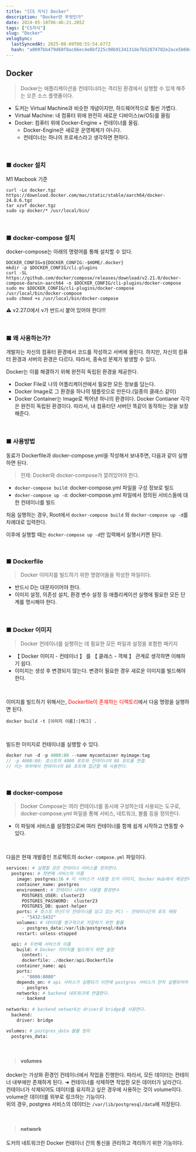 ```yaml
---
title: "[CS 지식] Docker"
description: "Docker란 무엇인가"
date: 2024-05-10T06:46:21.205Z
tags: ["CS지식"]
slug: "Docker"
velogSync:
  lastSyncedAt: 2025-08-09T00:55:54.677Z
  hash: "a0097bb479d60f8ac66ec4e8bf225c90b9134131de7b52874702e2ace5b60ccc"
---
```


## Docker 
>Docker는 애플리케이션을 컨테이너라는 격리된 환경에서 실행할 수 있게 해주는 오픈 소스 플랫폼이다.


- 도커는 Virtual Machine과 비슷한 개념이지만, 하드웨어적으로 훨씬 가볍다.
- Virtual Machine: 내 컴퓨터 위에 완전히 새로운 디바이스(w/OS)를 올림
- Docker: 컴퓨터 위에 Docker-Engine + 컨테이너를 올림.
   - Docker-Engine은 새로운 운영체제가 아니다.
   - 컨테이너는 하나의 프로세스라고 생각하면 편하다.
   
<br>

### ■ docker 설치
M1 Macbook 기준

```
curl -Lo docker.tgz https://download.docker.com/mac/static/stable/aarch64/docker-24.0.6.tgz
tar xzvf docker.tgz
sudo cp docker/* /usr/local/bin/
```

<br>

### ■ docker-compose 설치
docker-compose는 아래의 명령어를 통해 설치할 수 있다.
```
DOCKER_CONFIG=${DOCKER_CONFIG:-$HOME/.docker}
mkdir -p $DOCKER_CONFIG/cli-plugins
curl -SL https://github.com/docker/compose/releases/download/v2.21.0/docker-compose-darwin-aarch64 -o $DOCKER_CONFIG/cli-plugins/docker-compose
sudo mv $DOCKER_CONFIG/cli-plugins/docker-compose /usr/local/bin/docker-compose
sudo chmod +x /usr/local/bin/docker-compose
```

⚠️ v2.27.0에서 v가 반드시 붙어 있어야 한다!!!

<br>

### ■ 왜 사용하는가?
개발자는 자신의 컴퓨터 환경에서 코드를 작성하고 서버에 올린다.
하지만, 자신의 컴퓨터 환경과 서버의 환경은 다르다. 따라서, 종속성 문제가 발생할 수 있다.

Docker는 이를 해결하기 위해 완전히 독립된 환경을 제공한다.

- Docker File로 나의 어플리케이션에서 필요한 모든 정보를 담는다.
- Docker Image로 그 환경을 하나의 템플릿으로 만든다.(일종의 클래스 같이)
- Docker Container는 Image로 찍어낸 하나의 환경이다.
Docker Contianer 각각은 완전히 독립된 환경이다.
따라서, 내 컴퓨터던 서버던 똑같이 동작하는 것을 보장해준다.

<br>

### ■ 사용방법
동료가 Dockerfile과 docker-compose.yml을 작성해서 보내주면, 다음과 같이 실행하면 된다.

>전제: Docker와 docker-compose가 깔려있어야 한다.

- ```docker-compose build```: docker-compose.yml 파일을 구성 정보로 빌드
- ```docker-compose up -d```: docker-compose.yml 파일에서 정의된 서비스들에 대한 컨테이너를 빌드

처음 실행하는 경우, Root에서 ```docker-compose build``` 와 ```docker-compose up -d```를 차례대로 입력한다.

이후에 실행할 때는 ```docker-compose up -d```만 입력해서 실행시키면 된다.


<br>

### ■ Dockerfile
>Docker 이미지를 빌드하기 위한 명령어들을 작성한 파일이다.

- 반드시 D는 대문자이어야 한다.
- 이미지 설정, 의존성 설치, 환경 변수 설정 등 애플리케이션 실행에 필요한 모든 단계를 명시해야 한다.

<br>

### ■ Docker 이미지
>Docker 컨테이너를 실행하는 데 필요한 모든 파일과 설정을 포함한 패키지

- 【 Docker 이미지 - 컨테이너 】 를 【 클래스 - 객체 】 관계로 생각하면 이해하기 쉽다.
- 이미지는 생성 후 변경되지 않는다. 변경이 필요한 경우 새로운 이미지를 빌드해야 한다.

<br>

이미지를 빌드하기 위해서는, <span style = "color:red">Dockerfile이 존재하는 디렉토리</span>에서 다음 명령을 실행하면 된다.
```
docker build -t [이미지 이름]:[태그] .
```

<br>

빌드한 이미지로 컨테이너를 실행할 수 있다.
```java
docker run -d -p 4000:80 --name mycontainer myimage:tag
// -p 4000:80: 호스트의 4000 포트와 컨테이너의 80 포트를 연결. 
// 이는 외부에서 컨테이너의 80 포트에 접근할 때 사용한다.
```

<br>

### ■ docker-compose
>Docker Compose는 여러 컨테이너를 동시에 구성하는데 사용되는 도구로, docker-compose.yml 파일을 통해 서비스, 네트워크, 볼륨 등을 정의한다. 

- 이 파일에 서비스를 설정함으로써 여러 컨테이너를 함께 쉽게 시작하고 연동할 수 있다.

<br>

다음은 현재 개발중인 프로젝트의 ```docker-compose.yml``` 파일이다.
```python
services: # 실행할 모든 컨테이너 서비스를 정의한다. 
  postgres: # 첫번째 서비스의 이름
    image: postgres:16 # 이 서비스가 사용할 도커 이미지, Docker Hub에서 제공한다.
    container_name: postgres
    environment: # 컨테이너 내에서 사용할 환경변수
      POSTGRES_USER: cluster23
      POSTGRES_PASSWORD:  cluster23
      POSTGRES_DB: quant-helper
    ports: # 호스트 머신(이 컨테이너를 담고 있는 PC) - 컨테이너간의 포트 매핑
      - "5432:5432"
    volumes: # 데이터를 영구적으로 저장하기 위한 볼륨
      - postgres_data:/var/lib/postgresql/data
    restart: unless-stopped

  api: # 두번째 서비스의 이름
    build: # Docker 이미지를 빌드하기 위한 설정
      context: .
      dockerfile: ./docker/api/Dockerfile
    container_name: api
    ports:
      - "8080:8080"
    depends_on: # api 서비스가 실행되기 이전에 postgres 서비스가 먼저 실행되어야 한다.
      - postgres
    networks: # backend 네트워크에 연결한다.
      - backend
      
networks: # backend network는 driver로 bridge를 사용한다.
  backend:
    driver: bridge

volumes: # postgres_data 볼륨 정의
  postgres_data:
```


<br>

>#### volumes
docker는 가상화 환경인 컨테이너에서 작업을 진행한다.
따라서, 모든 데이터는 컨테이너 내부에만 존재하게 된다.
➜ 컨테이너를 삭제하면 작업한 모든 데이터가 날라간다.<br>
컨테이너가 삭제되어도 데이터를 유지하고 싶은 경우에 사용하는 것이 volume이다.
volume은 데이터를 외부로 링크하는 기능이다.<br>
위의 경우, postgres 서비스의 데이터는 ```/var/lib/postgresql/data```에 저장된다.

<br>

>#### network
도커의 네트워크란 Docker 컨테이너 간의 통신을 관리하고 격리하기 위한 기능이다.


